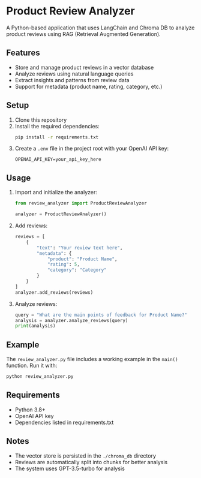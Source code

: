 # Product Review Analyzer

A Python-based application that uses LangChain and Chroma DB to analyze product reviews using RAG (Retrieval Augmented Generation).

## Features

- Store and manage product reviews in a vector database
- Analyze reviews using natural language queries
- Extract insights and patterns from review data
- Support for metadata (product name, rating, category, etc.)

## Setup

1. Clone this repository
2. Install the required dependencies:
   ```bash
   pip install -r requirements.txt
   ```
3. Create a `.env` file in the project root with your OpenAI API key:
   ```
   OPENAI_API_KEY=your_api_key_here
   ```

## Usage

1. Import and initialize the analyzer:
   ```python
   from review_analyzer import ProductReviewAnalyzer
   
   analyzer = ProductReviewAnalyzer()
   ```

2. Add reviews:
   ```python
   reviews = [
       {
           "text": "Your review text here",
           "metadata": {
               "product": "Product Name",
               "rating": 5,
               "category": "Category"
           }
       }
   ]
   analyzer.add_reviews(reviews)
   ```

3. Analyze reviews:
   ```python
   query = "What are the main points of feedback for Product Name?"
   analysis = analyzer.analyze_reviews(query)
   print(analysis)
   ```

## Example

The `review_analyzer.py` file includes a working example in the `main()` function. Run it with:

```bash
python review_analyzer.py
```

## Requirements

- Python 3.8+
- OpenAI API key
- Dependencies listed in requirements.txt

## Notes

- The vector store is persisted in the `./chroma_db` directory
- Reviews are automatically split into chunks for better analysis
- The system uses GPT-3.5-turbo for analysis 